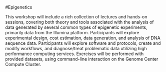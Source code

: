 #Epigenetics

This workshop will include a rich collection of lectures and hands-on sessions, covering both theory and tools associated with the analysis of data generated by several common types of epigenetic experiments, primarily data from the Illumina platform. Participants will explore experimental design, cost estimation, data generation, and analysis of DNA sequence data. Participants will explore software and protocols, create and modify workflows, and diagnose/treat problematic data utilizing high performance computing services. Exercises will be performed with provided datasets, using command-line interaction on the Genome Center Compute Cluster.